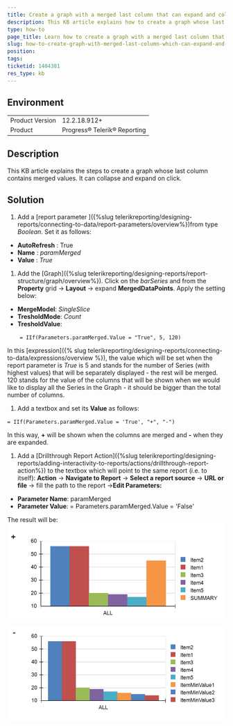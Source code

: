 ```yaml
---
title: Create a graph with a merged last column that can expand and collapse
description: This KB article explains how to create a graph whose last column contains merged values which can collapse and expand.
type: how-to
page_title: Learn how to create a graph with a merged last column that can expand and collapse
slug: how-to-create-graph-with-merged-last-column-which-can-expand-and-collapse
position: 
tags: 
ticketid: 1404381
res_type: kb
---
```


## Environment
<table>
    <tbody>
	    <tr>
	    	<td>Product Version</td>
	    	<td>12.2.18.912+</td>
	    </tr>
	    <tr>
	    	<td>Product</td>
	    	<td>Progress® Telerik® Reporting</td>
	    </tr>
    </tbody>
</table>


## Description
This KB article explains the steps to create a graph whose last column contains merged values. It can collapse and expand on click. 

## Solution

1. Add a [report parameter ]({%slug telerikreporting/designing-reports/connecting-to-data/report-parameters/overview%})from type _Boolean_. Set it as follows:
 -  **AutoRefresh** : True
 -  **Name** : *paramMerged*
 -  **Value** : *True*

1. Add the [Graph]({%slug telerikreporting/designing-reports/report-structure/graph/overview%}). Click on the *barSeries* and from the **Property** grid -> **Layout** -> expand **MergedDataPoints**. Apply the setting below:
 - **MergeModel**: *SingleSlice* 
 -  **TresholdMode**: *Count* 
 -  **TresholdValue**:

````
	= IIf(Parameters.paramMerged.Value = "True", 5, 120)
````
In this [expression]({% slug telerikreporting/designing-reports/connecting-to-data/expressions/overview %}), the value which will be set when the report parameter is *True* is 5 and stands for the number of Series (with highest values) that will be separately displayed - the rest will be merged. 120 stands for the value of the columns that will be shown when we would like to display all the Series in the Graph - it should be bigger than the total number of columns. 

1. Add a textbox and set its **Value** as follows:

```
= IIf(Parameters.paramMerged.Value = 'True', "+", "-")
```
In this way, **+** will be shown when the columns are merged and **-** when they are expanded.

1. Add a [Drillthrough Report Action]({%slug telerikreporting/designing-reports/adding-interactivity-to-reports/actions/drillthrough-report-action%}) to the textbox which will point to the same report (i.e. to itself):  **Action** -> **Navigate to Report** -> **Select a report source** -> **URL or file** -> fill the path to the report ->**Edit Parameters:**
 - **Parameter Name**: paramMerged
 - **Parameter Value**: = Parameters.paramMerged.Value = 'False'

The result will be:
![Image of a column chart whose last column merges multiple values](resources/MergedColumn.PNG)

![Image of a column chart without merged values](resources/Collapsed.PNG)
